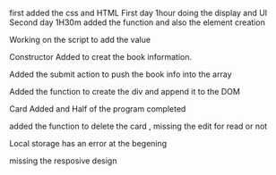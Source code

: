 first added the css and HTML
First day 1hour doing the display and UI
Second day 1H30m added the function and also the element creation

Working on the script to add the value

Constructor Added to creat the book information.

Added the submit action to push the book info into the array

Added the function to create the div and append it to the DOM

Card Added and Half of the program completed

added the function to delete the card , missing the edit for read or not

Local storage has an error at the begening

missing the resposive design
